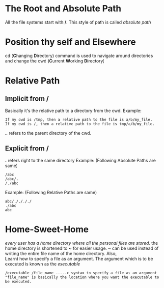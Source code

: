 # The Root and Absolute Path
All the file systems start with **/**.
This style of path is called *absolute path*
# Position thy self and Elsewhere
cd (**C**hanging **D**irectory) command is used to navigate around directories
and change the cwd (**C**urrent **W**orking **D**irectory)
# Relative Path
## Implicit from **/**
Basically it's the relative path to a directory from the cwd. 
Example:
``` 
If my cwd is /tmp, then a relative path to the file is a/b/my_file.
If my cwd is /, then a relative path to the file is tmp/a/b/my_file.
```
*..* refers to the parent directory of the cwd.
## Explicit from **/**
**.** refers right to the same directory
Example: (Following Absolute Paths are same)
```
/abc
/abc/.
/./abc
```
Example: (Following Relative Paths are same)
```
abc/././././
./abc
abc
```
# Home-Sweet-Home
*every user has a home directory where all the personal files are stored.* 
the home directory is shortened to **~** for easier usage. 
**~** can be used instead of writing the entire file name of the home directory. 
Also,  
Learnt how to specify a file as an argument.
The argument which is to be executed is known as the *executable*
```
/executable /file_name -----> syntax to specify a file as an argument
"file_name" is basically the location where you want the executable to be executed.
```




